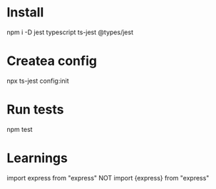 # Install
npm i -D jest typescript ts-jest @types/jest
# Createa config
npx ts-jest config:init
# Run tests
npm test 



# Learnings
import express from "express" NOT import {express} from "express"